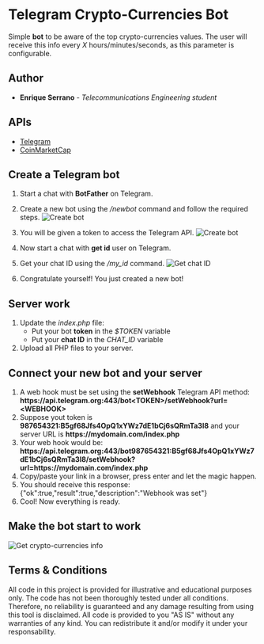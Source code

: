 # Telegram Crypto-Currencies Bot
Simple **bot** to be aware of the top crypto-currencies values. The user will receive this info every *X* hours/minutes/seconds, as this parameter is configurable.

## Author
* **Enrique Serrano** - *Telecommunications Engineering student*

## APIs

* [Telegram](https://core.telegram.org/bots)
* [CoinMarketCap](https://coinmarketcap.com/api)

## Create a Telegram bot
1. Start a chat with **BotFather** on Telegram.
2. Create a new bot using the */newbot* command and follow the required steps.
![Create bot](https://preview.ibb.co/ieDWVo/first.png)
3. You will be given a token to access the Telegram API.
![Create bot](https://preview.ibb.co/g0TbwT/second.png)
4. Now start a chat with **get id** user on Telegram.
5. Get your chat ID using the */my_id* command.
![Get chat ID](https://preview.ibb.co/nyU5qo/third.png)

6. Congratulate yourself! You just created a new bot!

## Server work
1. Update the *index.php* file:
    * Put your bot **token** in the *$TOKEN* variable
    * Put your **chat ID** in the *CHAT_ID* variable
2. Upload all PHP files to your server.

## Connect your new bot and your server
1. A web hook must be set using the **setWebhook** Telegram API method:
**ht<span>tps://api.telegram.org:443/bot<<span>TOKEN>/setWebhook?url=<<span>WEBHOOK>**
2. Suppose yout token is **987654321:B5gf68Jfs4OpQ1xYWz7dE1bCj6sQRmTa3l8** and your server URL is **ht<span>tps://mydomain.com/index.php**
3. Your web hook would be: **ht<span>tps://api.telegram.org:443/bot987654321:B5gf68Jfs4OpQ1xYWz7dE1bCj6sQRmTa3l8/setWebhook?url=ht<span>tps://mydomain.com/index.php**
4. Copy/paste your link in a browser, press enter and let the magic happen.
5. You should receive this response:
{"ok":true,"result":true,"description":"Webhook was set"}
6. Cool! Now everything is ready.

## Make the bot start to work
![Get crypto-currencies info](https://preview.ibb.co/iPzibT/fourth.png)

## Terms & Conditions
All code in this project is provided for illustrative and educational purposes only. The code has not been thoroughly tested under all conditions. Therefore, no reliability is guaranteed and any damage resulting from using this tool is disclaimed. 
All code is provided to you "AS IS" without any warranties of any kind. You can redistribute it and/or modify it under your responsability.


